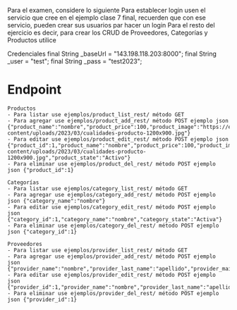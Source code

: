 Para el examen, considere lo siguiente
Para establecer login usen el servicio que cree en el ejemplo clase 7 final, recuerden que con ese servicio, pueden crear sus usuarios par hacer un login
Para el resto del ejercicio es decir, para crear los CRUD de Proveedores, Categorías y Productos utilice

Credenciales
 final String _baseUrl = "143.198.118.203:8000";
 final String _user = "test";
 final String _pass = "test2023";

# Endpoint
    Productos
    - Para listar use ejemplos/product_list_rest/ método GET 
    - Para agregar use ejemplos/product_add_rest/ método POST ejemplo json {"product_name":"nombre","product_price":100,"product_image":"https://emprendepyme.net/wp-content/uploads/2023/03/cualidades-producto-1200x900.jpg"}
    - Para editar use ejemplos/product_edit_rest/ método POST ejemplo json {"product_id":1,"product_name":"nombre","product_price":100,"product_image":"https://emprendepyme.net/wp-content/uploads/2023/03/cualidades-producto-1200x900.jpg","product_state":"Activo"} 
    - Para eliminar use ejemplos/product_del_rest/ método POST ejemplo json {"product_id":1} 

    Categorías
    - Para listar use ejemplos/category_list_rest/ método GET 
    - Para agregar use ejemplos/category_add_rest/ método POST ejemplo json {"category_name":"nombre"}
    - Para editar use ejemplos/category_edit_rest/ método POST ejemplo json {"category_id":1,"category_name":"nombre","category_state":"Activa"} 
    - Para eliminar use ejemplos/category_del_rest/ método POST ejemplo json {"category_id":1} 

    Proveedores
    - Para listar use ejemplos/provider_list_rest/ método GET 
    - Para agregar use ejemplos/provider_add_rest/ método POST ejemplo json {"provider_name":"nombre","provider_last_name":"apellido","provider_mail":"correo@correo.cl","provider_state":"Activo"} 
    - Para editar use ejemplos/provider_edit_rest/ método POST ejemplo json {"provider_id":1,"provider_name":"nombre","provider_last_name":"apellido","provider_mail":"correo@correo.cl","provider_state":"Activo"} 
    - Para eliminar use ejemplos/provider_del_rest/ método POST ejemplo json {"provider_id":1} 